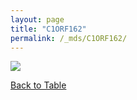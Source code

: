 ```yaml
---
layout: page
title: "C1ORF162"
permalink: /_mds/C1ORF162/
---
```


![](../../algns0/5HSAA013652_aln_report.png?raw=true)

[Back to Table](../../display)